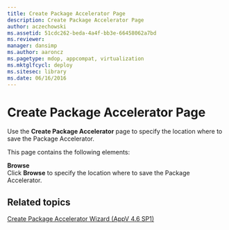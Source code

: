```yaml
---
title: Create Package Accelerator Page
description: Create Package Accelerator Page
author: aczechowski
ms.assetid: 51cdc262-beda-4a4f-bb3e-66458062a7bd
ms.reviewer: 
manager: dansimp
ms.author: aaroncz
ms.pagetype: mdop, appcompat, virtualization
ms.mktglfcycl: deploy
ms.sitesec: library
ms.date: 06/16/2016
---
```



# Create Package Accelerator Page


Use the **Create Package Accelerator** page to specify the location where to save the Package Accelerator.

This page contains the following elements:

<a href="" id="browse"></a>**Browse**  
Click **Browse** to specify the location where to save the Package Accelerator.

## Related topics


[Create Package Accelerator Wizard (AppV 4.6 SP1)](create-package-accelerator-wizard--appv-46-sp1-.md)

 

 





